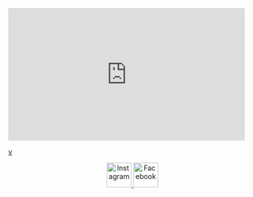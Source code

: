 <iframe src="https://giphy.com/embed/MDJ9IbxxvDUQM" width="480" height="269" style="" frameBorder="0" class="giphy-embed" allowFullScreen></iframe><p><a href="https://giphy.com/gifs/cat-kisses-hugs-MDJ9IbxxvDUQM">v</a></p>


<div align="center">
  <a href="https://www.instagram.com/yassine.ajagrou" target="_blank">
      <img src="https://upload.wikimedia.org/wikipedia/commons/a/a5/Instagram_icon.png" alt="Instagram" width="50" height="50">
  </a>
  <a href="https://www.facebook.com/yassine.ajagrou.0" target="_blank">
        <img src="https://upload.wikimedia.org/wikipedia/commons/thumb/b/b8/2021_Facebook_icon.svg/512px-2021_Facebook_icon.svg.png?20220821121039" alt="Facebook" width="50" height="50">
  </a>
</div>
